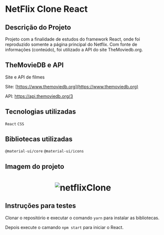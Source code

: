 # NetFlix Clone React 

## Descrição do Projeto

Projeto com a finalidade de estudos do framework React, onde foi reproduzido somente a página principal do Netflix. Com fonte de informações (conteúdo), foi utilizado a API do site TheMoviedb.org.

## TheMovieDB e API

Site e API de filmes

Site: [https://www.themoviedb.org](https://www.themoviedb.org) 

API: [https://api.themoviedb.org/3 ](https://api.themoviedb.org/3) 


## Tecnologias utilizadas

 `React` `CSS`

## Bibliotecas utilizadas

 `@material-ui/core` `@material-ui/icons`

## Imagem do projeto

<h1 align="center">
    <img alt="netflixClone" title="#NetFlix Clone React" src="https://github.com/carlosjunior1983/netflixclone/blob/master/img-readme/site.png"  /><br>
</h1>


 ## Instruções para testes

Clonar o repositório e executar o comando `yarn` para instalar as bibliotecas.

Depois execute o camando `npm start` para iniciar o React.